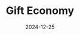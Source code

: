 ---
title: Gift Economy
fulltitle: Gift Economy
date: 2024-12-25
tags:
- 2024
characters:
- tzipora
- baron
categories:
- comics
keywords:
- 2024
rgb: 221, 112, 85
url: /stories/gift-economy/
image: /images/fullres/gifts.jpg
caption: Gift economy 🎁
---